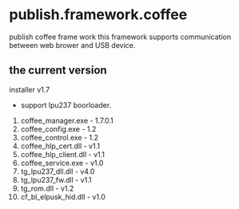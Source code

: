 # publish.framework.coffee
publish coffee frame work
this framework supports communication between web brower and USB device.

## the current version
installer v1.7
* support lpu237 boorloader.
01. coffee_manager.exe - 1.7.0.1
02. coffee_config.exe - 1.2
03. coffee_control.exe - 1.2
04. coffee_hlp_cert.dll - v1.1
05. coffee_hlp_client.dll - v1.1
06. coffee_service.exe - v1.0
07. tg_lpu237_dll.dll - v4.0
08. tg_lpu237_fw.dll - v1.1
09. tg_rom.dll - v1.2
10. cf_bl_elpusk_hid.dll - v1.0